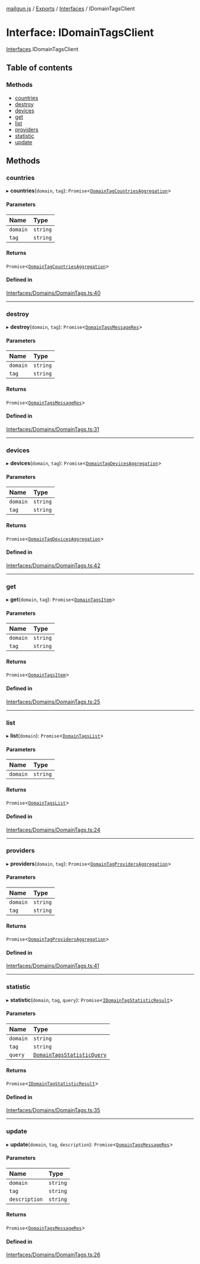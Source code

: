 [mailgun.js](../README.md) / [Exports](../modules.md) / [Interfaces](../modules/Interfaces.md) / IDomainTagsClient

# Interface: IDomainTagsClient

[Interfaces](../modules/Interfaces.md).IDomainTagsClient

## Table of contents

### Methods

- [countries](Interfaces.IDomainTagsClient.md#countries)
- [destroy](Interfaces.IDomainTagsClient.md#destroy)
- [devices](Interfaces.IDomainTagsClient.md#devices)
- [get](Interfaces.IDomainTagsClient.md#get)
- [list](Interfaces.IDomainTagsClient.md#list)
- [providers](Interfaces.IDomainTagsClient.md#providers)
- [statistic](Interfaces.IDomainTagsClient.md#statistic)
- [update](Interfaces.IDomainTagsClient.md#update)

## Methods

### countries

▸ **countries**(`domain`, `tag`): `Promise`<[`DomainTagCountriesAggregation`](../modules.md#domaintagcountriesaggregation)\>

#### Parameters

| Name | Type |
| :------ | :------ |
| `domain` | `string` |
| `tag` | `string` |

#### Returns

`Promise`<[`DomainTagCountriesAggregation`](../modules.md#domaintagcountriesaggregation)\>

#### Defined in

[Interfaces/Domains/DomainTags.ts:40](https://github.com/mailgun/mailgun.js/blob/bbdf081/lib/Interfaces/Domains/DomainTags.ts#L40)

___

### destroy

▸ **destroy**(`domain`, `tag`): `Promise`<[`DomainTagsMessageRes`](../modules.md#domaintagsmessageres)\>

#### Parameters

| Name | Type |
| :------ | :------ |
| `domain` | `string` |
| `tag` | `string` |

#### Returns

`Promise`<[`DomainTagsMessageRes`](../modules.md#domaintagsmessageres)\>

#### Defined in

[Interfaces/Domains/DomainTags.ts:31](https://github.com/mailgun/mailgun.js/blob/bbdf081/lib/Interfaces/Domains/DomainTags.ts#L31)

___

### devices

▸ **devices**(`domain`, `tag`): `Promise`<[`DomainTagDevicesAggregation`](../modules.md#domaintagdevicesaggregation)\>

#### Parameters

| Name | Type |
| :------ | :------ |
| `domain` | `string` |
| `tag` | `string` |

#### Returns

`Promise`<[`DomainTagDevicesAggregation`](../modules.md#domaintagdevicesaggregation)\>

#### Defined in

[Interfaces/Domains/DomainTags.ts:42](https://github.com/mailgun/mailgun.js/blob/bbdf081/lib/Interfaces/Domains/DomainTags.ts#L42)

___

### get

▸ **get**(`domain`, `tag`): `Promise`<[`DomainTagsItem`](../modules.md#domaintagsitem)\>

#### Parameters

| Name | Type |
| :------ | :------ |
| `domain` | `string` |
| `tag` | `string` |

#### Returns

`Promise`<[`DomainTagsItem`](../modules.md#domaintagsitem)\>

#### Defined in

[Interfaces/Domains/DomainTags.ts:25](https://github.com/mailgun/mailgun.js/blob/bbdf081/lib/Interfaces/Domains/DomainTags.ts#L25)

___

### list

▸ **list**(`domain`): `Promise`<[`DomainTagsList`](../modules.md#domaintagslist)\>

#### Parameters

| Name | Type |
| :------ | :------ |
| `domain` | `string` |

#### Returns

`Promise`<[`DomainTagsList`](../modules.md#domaintagslist)\>

#### Defined in

[Interfaces/Domains/DomainTags.ts:24](https://github.com/mailgun/mailgun.js/blob/bbdf081/lib/Interfaces/Domains/DomainTags.ts#L24)

___

### providers

▸ **providers**(`domain`, `tag`): `Promise`<[`DomainTagProvidersAggregation`](../modules.md#domaintagprovidersaggregation)\>

#### Parameters

| Name | Type |
| :------ | :------ |
| `domain` | `string` |
| `tag` | `string` |

#### Returns

`Promise`<[`DomainTagProvidersAggregation`](../modules.md#domaintagprovidersaggregation)\>

#### Defined in

[Interfaces/Domains/DomainTags.ts:41](https://github.com/mailgun/mailgun.js/blob/bbdf081/lib/Interfaces/Domains/DomainTags.ts#L41)

___

### statistic

▸ **statistic**(`domain`, `tag`, `query`): `Promise`<[`IDomainTagStatisticResult`](Interfaces.IDomainTagStatisticResult.md)\>

#### Parameters

| Name | Type |
| :------ | :------ |
| `domain` | `string` |
| `tag` | `string` |
| `query` | [`DomainTagsStatisticQuery`](../modules.md#domaintagsstatisticquery) |

#### Returns

`Promise`<[`IDomainTagStatisticResult`](Interfaces.IDomainTagStatisticResult.md)\>

#### Defined in

[Interfaces/Domains/DomainTags.ts:35](https://github.com/mailgun/mailgun.js/blob/bbdf081/lib/Interfaces/Domains/DomainTags.ts#L35)

___

### update

▸ **update**(`domain`, `tag`, `description`): `Promise`<[`DomainTagsMessageRes`](../modules.md#domaintagsmessageres)\>

#### Parameters

| Name | Type |
| :------ | :------ |
| `domain` | `string` |
| `tag` | `string` |
| `description` | `string` |

#### Returns

`Promise`<[`DomainTagsMessageRes`](../modules.md#domaintagsmessageres)\>

#### Defined in

[Interfaces/Domains/DomainTags.ts:26](https://github.com/mailgun/mailgun.js/blob/bbdf081/lib/Interfaces/Domains/DomainTags.ts#L26)
